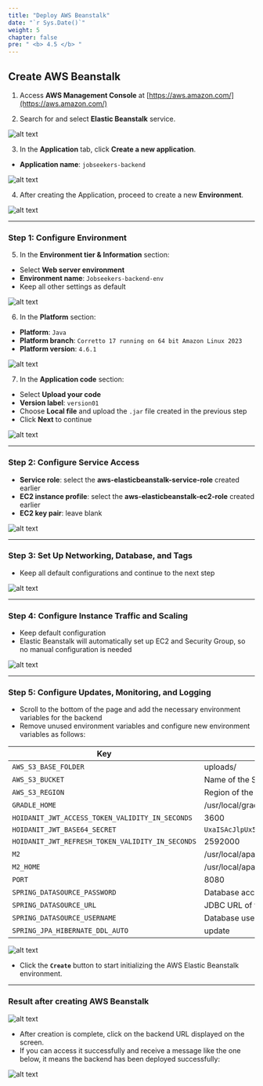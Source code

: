 ```yaml
---
title: "Deploy AWS Beanstalk"
date: "`r Sys.Date()`"
weight: 5
chapter: false
pre: " <b> 4.5 </b> "
---
```


## Create AWS Beanstalk

1. Access **AWS Management Console** at [https://aws.amazon.com/](https://aws.amazon.com/)

2. Search for and select **Elastic Beanstalk** service.

![alt text](image.png)

3. In the **Application** tab, click **Create a new application**.

- **Application name**: `jobseekers-backend`

![alt text](image-2.png)

4. After creating the Application, proceed to create a new **Environment**.

![alt text](image-1.png)

---

### **Step 1: Configure Environment**

5. In the **Environment tier & Information** section:

- Select **Web server environment**
- **Environment name**: `Jobseekers-backend-env`
- Keep all other settings as default

![alt text](image-3.png)

6. In the **Platform** section:

- **Platform**: `Java`
- **Platform branch**: `Corretto 17 running on 64 bit Amazon Linux 2023`
- **Platform version**: `4.6.1`

![alt text](image-4.png)

7. In the **Application code** section:

- Select **Upload your code**
- **Version label**: `version01`
- Choose **Local file** and upload the `.jar` file created in the previous step
- Click **Next** to continue

![alt text](image-5.png)

---

### **Step 2: Configure Service Access**

- **Service role**: select the **aws-elasticbeanstalk-service-role** created earlier
- **EC2 instance profile**: select the **aws-elasticbeanstalk-ec2-role** created earlier
- **EC2 key pair**: leave blank

![alt text](image-6.png)

---

### **Step 3: Set Up Networking, Database, and Tags**

- Keep all default configurations and continue to the next step

![alt text](image-7.png)

---

### **Step 4: Configure Instance Traffic and Scaling**

- Keep default configuration
- Elastic Beanstalk will automatically set up EC2 and Security Group, so no manual configuration is needed

![alt text](image-8.png)

---

### **Step 5: Configure Updates, Monitoring, and Logging**

- Scroll to the bottom of the page and add the necessary environment variables for the backend
- Remove unused environment variables and configure new environment variables as follows:

| **Key**                                          | **Value**                                                                                  |
| ------------------------------------------------ | ------------------------------------------------------------------------------------------ |
| `AWS_S3_BASE_FOLDER`                             | uploads/                                                                                   |
| `AWS_S3_BUCKET`                                  | Name of the S3 bucket created in the previous step (e.g., `jobseeker-uploadimage`)         |
| `AWS_S3_REGION`                                  | Region of the S3 bucket, e.g., `ap-southeast-1`                                            |
| `GRADLE_HOME`                                    | /usr/local/gradle                                                                          |
| `HOIDANIT_JWT_ACCESS_TOKEN_VALIDITY_IN_SECONDS`  | 3600                                                                                       |
| `HOIDANIT_JWT_BASE64_SECRET`                     | `UxaISAcJlpUx5+626BrxPYyMFphS5WCem/tODCjONXDyKg9wTaZyzwwhi7k6YLs3eJwn4eYdlrdLAYAyrT5FXQ==` |
| `HOIDANIT_JWT_REFRESH_TOKEN_VALIDITY_IN_SECONDS` | 2592000                                                                                    |
| `M2`                                             | /usr/local/apache-maven/bin                                                                |
| `M2_HOME`                                        | /usr/local/apache-maven                                                                    |
| `PORT`                                           | 8080                                                                                       |
| `SPRING_DATASOURCE_PASSWORD`                     | Database access password (set by you when creating the database)                           |
| `SPRING_DATASOURCE_URL`                          | JDBC URL of the database (e.g., `jdbc:mysql://<host>:<port>/<scheme>`)                     |
| `SPRING_DATASOURCE_USERNAME`                     | Database username (e.g., `admin`)                                                          |
| `SPRING_JPA_HIBERNATE_DDL_AUTO`                  | update                                                                                     |

![alt text](image-9.png)

- Click the **`Create`** button to start initializing the AWS Elastic Beanstalk environment.

---

### Result after creating AWS Beanstalk

![alt text](image-10.png)

- After creation is complete, click on the backend URL displayed on the screen.
- If you can access it successfully and receive a message like the one below, it means the backend has been deployed successfully:

![alt text](image-11.png)
